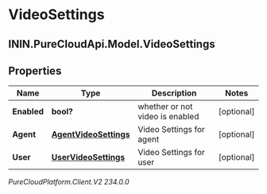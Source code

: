 # VideoSettings

## ININ.PureCloudApi.Model.VideoSettings

## Properties

|Name | Type | Description | Notes|
|------------ | ------------- | ------------- | -------------|
| **Enabled** | **bool?** | whether or not video is enabled | [optional] |
| **Agent** | [**AgentVideoSettings**](AgentVideoSettings) | Video Settings for agent | [optional] |
| **User** | [**UserVideoSettings**](UserVideoSettings) | Video Settings for user | [optional] |



_PureCloudPlatform.Client.V2 234.0.0_
